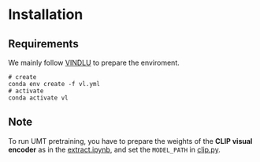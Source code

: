 # Installation

## Requirements

We mainly follow [VINDLU](https://github.com/klauscc/VindLU/) to prepare the enviroment.

```shell
# create 
conda env create -f vl.yml
# activate
conda activate vl
```

## Note

To run UMT pretraining, you have to prepare the weights of the **CLIP visual encoder** as in the [extract.ipynb](../single_modality/models/extract_clip/extract.ipynb), and set the `MODEL_PATH` in [clip.py](./models/backbones/vit/clip.py).